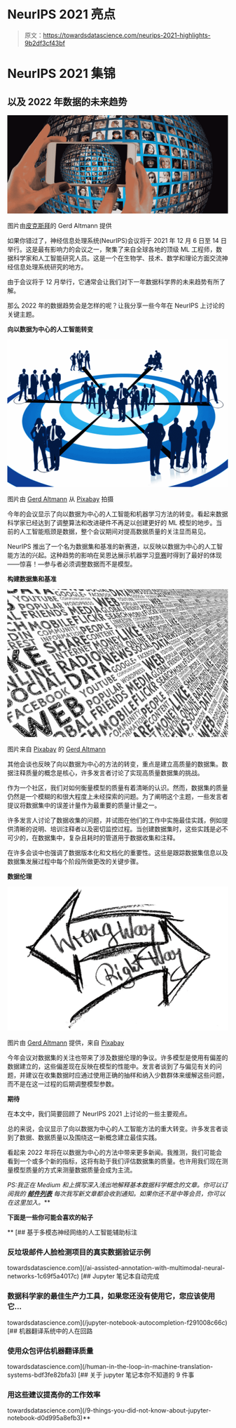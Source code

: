 # NeurIPS 2021 亮点

> 原文：<https://towardsdatascience.com/neurips-2021-highlights-9b2df3cf43bf>

# **NeurIPS 2021 集锦**

## 以及 2022 年数据的未来趋势

![](img/62383b0be862c1dce7da9d9e4936b784.png)

图片由[皮克斯拜](https://pixabay.com/?utm_source=link-attribution&utm_medium=referral&utm_campaign=image&utm_content=2064940)的 Gerd Altmann 提供

如果你错过了，神经信息处理系统(NeurIPS)会议将于 2021 年 12 月 6 日至 14 日举行。这是最有影响力的会议之一，聚集了来自全球各地的顶级 ML 工程师，数据科学家和人工智能研究人员。这是一个在生物学、技术、数学和理论方面交流神经信息处理系统研究的地方。

由于会议将于 12 月举行，它通常会让我们对下一年数据科学界的未来趋势有所了解。

那么 2022 年的数据趋势会是怎样的呢？让我分享一些今年在 NeurIPS 上讨论的关键主题。

**向以数据为中心的人工智能转变**

![](img/255788cc79a5f12f26b1f89d71694e00.png)

图片由 [Gerd Altmann](https://pixabay.com/users/geralt-9301/?utm_source=link-attribution&utm_medium=referral&utm_campaign=image&utm_content=2064940) 从 [Pixabay](https://pixabay.com/?utm_source=link-attribution&utm_medium=referral&utm_campaign=image&utm_content=2064940) 拍摄

今年的会议显示了向以数据为中心的人工智能和机器学习方法的转变。看起来数据科学家已经达到了调整算法和改进硬件不再足以创建更好的 ML 模型的地步。当前的人工智能瓶颈是数据，整个会议期间对提高数据质量的关注显而易见。

NeurIPS 推出了一个名为数据集和基准的新赛道，以反映以数据为中心的人工智能方法的兴起。这种趋势的影响在吴恩达展示机器学习[竞赛](https://https-deeplearning-ai.github.io/data-centric-comp/)时得到了最好的体现——惊喜！—参与者必须调整数据而不是模型。

**构建数据集和基准**

![](img/a3aecc59598955f641dbe497bbd7902b.png)

图片来自 [Pixabay](https://pixabay.com/?utm_source=link-attribution&utm_medium=referral&utm_campaign=image&utm_content=2064940) 的 [Gerd Altmann](https://pixabay.com/users/geralt-9301/?utm_source=link-attribution&utm_medium=referral&utm_campaign=image&utm_content=2064940)

其他会谈也反映了向以数据为中心的方法的转变，重点是建立高质量的数据集。数据注释质量的概念是核心，许多发言者讨论了实现高质量数据集的挑战。

作为一个社区，我们对如何衡量模型的质量有着清晰的认识。然而，数据集的质量仍然是一个模糊的和很大程度上未经探索的问题。为了阐明这个主题，一些发言者提议将数据集中的误差计量作为最重要的质量计量之一。

许多发言人讨论了数据收集的问题，并试图在他们的工作中实施最佳实践，例如提供清晰的说明、培训注释者以及密切监控过程。当创建数据集时，这些实践是必不可少的，在数据集中，复杂且耗时的管道用于数据收集和注释。

在许多会谈中也强调了数据版本化和文档化的重要性。这些是跟踪数据集信息以及数据集发展过程中每个阶段所做更改的关键步骤。

**数据伦理**

![](img/b92ab08a82683315d2ff8f56cb089425.png)

图片由 [Gerd Altmann](https://pixabay.com/users/geralt-9301/?utm_source=link-attribution&utm_medium=referral&utm_campaign=image&utm_content=2064940) 提供，来自 [Pixabay](https://pixabay.com/?utm_source=link-attribution&utm_medium=referral&utm_campaign=image&utm_content=2064940)

今年会议对数据集的关注也带来了涉及数据伦理的争议。许多模型是使用有偏差的数据建立的，这些偏差现在反映在模型的性能中。发言者谈到了与偏见有关的问题，并建议在收集数据时应通过使用正确的抽样和纳入少数群体来缓解这些问题，而不是在这一过程的后期调整模型参数。

**期待**

在本文中，我们简要回顾了 NeurIPS 2021 上讨论的一些主要观点。

总的来说，会议显示了向以数据为中心的人工智能方法的重大转变。许多发言者谈到了数据、数据质量以及围绕这一新概念建立最佳实践。

看起来 2022 年将在以数据为中心的方法中带来更多新闻。我推测，我们可能会看到一个或多个新的指标，这将有助于我们评估数据集的质量。也许用我们现在测量模型质量的方式来测量数据质量会成为主流。

*PS:我正在 Medium 和*[](https://www.aboutdatablog.com/)**上撰写深入浅出地解释基本数据科学概念的文章。你可以订阅我的* [***邮件列表***](https://medium.com/subscribe/@konkiewicz.m) *每次我写新文章都会收到通知。如果你还不是中等会员，你可以在这里加入*[](https://medium.com/@konkiewicz.m/membership)**。***

**下面是一些你可能会喜欢的帖子**

**[](/ai-assisted-annotation-with-multimodal-neural-networks-1c69f5a4017c) [## 基于多模态神经网络的人工智能辅助标注

### 反垃圾邮件人脸检测项目的真实数据验证示例

towardsdatascience.com](/ai-assisted-annotation-with-multimodal-neural-networks-1c69f5a4017c) [](/jupyter-notebook-autocompletion-f291008c66c) [## Jupyter 笔记本自动完成

### 数据科学家的最佳生产力工具，如果您还没有使用它，您应该使用它…

towardsdatascience.com](/jupyter-notebook-autocompletion-f291008c66c) [](/human-in-the-loop-in-machine-translation-systems-bdf3fe82bfa3) [## 机器翻译系统中的人在回路

### 使用众包评估机器翻译质量

towardsdatascience.com](/human-in-the-loop-in-machine-translation-systems-bdf3fe82bfa3) [](/9-things-you-did-not-know-about-jupyter-notebook-d0d995a8efb3) [## 关于 jupyter 笔记本你不知道的 9 件事

### 用这些建议提高你的工作效率

towardsdatascience.com](/9-things-you-did-not-know-about-jupyter-notebook-d0d995a8efb3)**